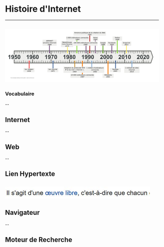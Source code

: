 # Histoire d'Internet
---

![image](./frise_chrono_internet.png )
---

### Vocabulaire
--

## Internet
--

## Web
--

## Lien Hypertexte
![image](./Capture.JPG)
-- 

## Navigateur
--

## Moteur de Recherche

